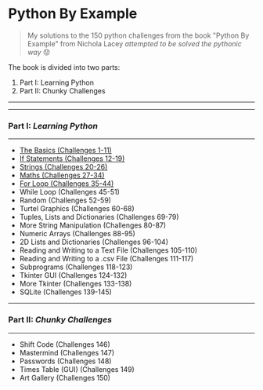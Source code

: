 # Python By Example

> My solutions to the 150 python challenges from the book "Python By Example" from Nichola Lacey _attempted to be solved the pythonic way_ :worried:

The book is divided into two parts:

1) Part I: Learning Python
2) Part II: Chunky Challenges

_______
_______

### Part I: _Learning Python_
_______
* [The Basics (Challenges 1-11)](https://github.com/antoniaandreou/Python-By-Example-Challenges/blob/main/Part%20I:%20Learning%20Python/The%20Basics.ipynb)
* [If Statements (Challenges 12-19)](https://github.com/antoniaandreou/Python-By-Example-Challenges/blob/main/Part%20I:%20Learning%20Python/If%20Statements.ipynb)
* [Strings (Challenges 20-26)](https://github.com/antoniaandreou/Python-By-Example-Challenges/blob/main/Part%20I:%20Learning%20Python/Strings.ipynb)
* [Maths (Challenges 27-34)](https://github.com/antoniaandreou/Python-By-Example-Challenges/blob/main/Part%20I:%20Learning%20Python/Maths.ipynb)
* [For Loop (Challenges 35-44)](https://github.com/antoniaandreou/Python-By-Example-Challenges/blob/main/Part%20I:%20Learning%20Python/For%20Loops.ipynb)
* While Loop (Challenges 45-51)
* Random (Challenges 52-59)
* Turtel Graphics (Challenges 60-68)
* Tuples, Lists and Dictionaries (Challenges 69-79)
* More String Manipulation (Challenges 80-87)
* Numeric Arrays (Challenges 88-95)
* 2D Lists and Dictionaries (Challenges 96-104)
* Reading and Writing to a Text File (Challenges 105-110)
* Reading and Writing to a .csv File (Challenges 111-117)
* Subprograms (Challenges 118-123)
* Tkinter GUI (Challenges 124-132)
* More Tkinter (Challenges 133-138)
* SQLite (Challenges 139-145)

___________

### Part II: _Chunky Challenges_
___________
* Shift Code (Challenges 146)
* Mastermind (Challenges 147)
* Passwords (Challenges 148)
* Times Table (GUI) (Challenges 149)
* Art Gallery (Challenges 150)